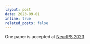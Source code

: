 ```yaml
---
layout: post
date: 2023-09-01 
inline: true
related_posts: false
---
```


One paper is accepted at [NeurIPS 2023](https://nips.cc/).
